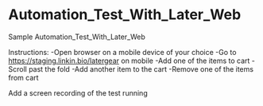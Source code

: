# Automation_Test_With_Later_Web
Sample Automation_Test_With_Later_Web

Instructions:
-Open browser on a mobile device of your choice
-Go to https://staging.linkin.bio/latergear on mobile
-Add one of the items to cart
-Scroll past the fold
-Add another item to the cart
-Remove one of the items from cart

Add a screen recording of the test running
